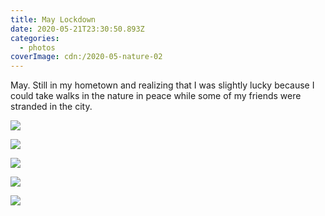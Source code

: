 ```yaml
---
title: May Lockdown
date: 2020-05-21T23:30:50.893Z
categories:
  - photos
coverImage: cdn:/2020-05-nature-02
---
```


<style>
.g05lk {
  grid-template-areas:
    "a a"
    "b c"
    "d e";
}

.g05lk > *:nth-child(1) { grid-area: a; }
.g05lk > *:nth-child(2) { grid-area: b; }
.g05lk > *:nth-child(3) { grid-area: c; }
.g05lk > *:nth-child(4) { grid-area: d; }
.g05lk > *:nth-child(5) { grid-area: e; }
</style>

May. Still in my hometown and realizing that I was slightly lucky because I could take walks in the nature in peace while some of my friends were stranded in the city.

<div class="fw fg g05lk">

![](cdn:/2020-05-nature-02)

![](cdn:/2020-05-nature-01)

![](cdn:/2020-05-nature-03)

![](cdn:/2020-05-nature-04)

![](cdn:/2020-05-nature-05)

</div>
